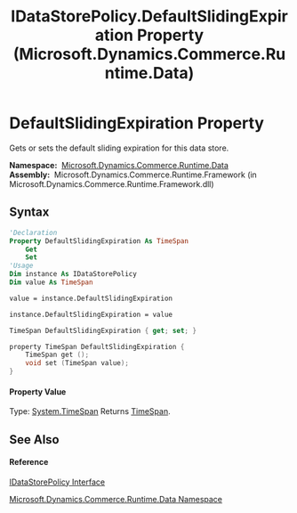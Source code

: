 ﻿---
title: IDataStorePolicy.DefaultSlidingExpiration Property  (Microsoft.Dynamics.Commerce.Runtime.Data)
TOCTitle: DefaultSlidingExpiration Property
ms:assetid: P:Microsoft.Dynamics.Commerce.Runtime.Data.IDataStorePolicy.DefaultSlidingExpiration
ms:mtpsurl: https://technet.microsoft.com/en-us/library/microsoft.dynamics.commerce.runtime.data.idatastorepolicy.defaultslidingexpiration(v=AX.60)
ms:contentKeyID: 65321939
ms.date: 05/18/2015
mtps_version: v=AX.60
f1_keywords:
- Microsoft.Dynamics.Commerce.Runtime.Data.IDataStorePolicy.DefaultSlidingExpiration
dev_langs:
- CSharp
- C++
- VB
---

# DefaultSlidingExpiration Property

Gets or sets the default sliding expiration for this data store.

**Namespace:**  [Microsoft.Dynamics.Commerce.Runtime.Data](microsoft-dynamics-commerce-runtime-data-namespace.md)  
**Assembly:**  Microsoft.Dynamics.Commerce.Runtime.Framework (in Microsoft.Dynamics.Commerce.Runtime.Framework.dll)

## Syntax

``` vb
'Declaration
Property DefaultSlidingExpiration As TimeSpan
    Get
    Set
'Usage
Dim instance As IDataStorePolicy
Dim value As TimeSpan

value = instance.DefaultSlidingExpiration

instance.DefaultSlidingExpiration = value
```

``` csharp
TimeSpan DefaultSlidingExpiration { get; set; }
```

``` c++
property TimeSpan DefaultSlidingExpiration {
    TimeSpan get ();
    void set (TimeSpan value);
}
```

#### Property Value

Type: [System.TimeSpan](https://technet.microsoft.com/en-us/library/269ew577\(v=ax.60\))  
Returns [TimeSpan](https://technet.microsoft.com/en-us/library/269ew577\(v=ax.60\)).  

## See Also

#### Reference

[IDataStorePolicy Interface](idatastorepolicy-interface-microsoft-dynamics-commerce-runtime-data.md)

[Microsoft.Dynamics.Commerce.Runtime.Data Namespace](microsoft-dynamics-commerce-runtime-data-namespace.md)

